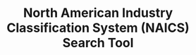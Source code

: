 ---
highlight: "false" 
title: "North American Industry Classification System (NAICS) Search Tool "
description: "This official U.S. Government Web site provides the latest information on plans for NAICS revisions, as well as access to various NAICS reference files and tools. Additional information on the background and development of NAICS is available in the History section of this Web site."
url-link: "https://www.census.gov/naics/"
type: "Subpage"
gov-only: "false"
is-external: "true"
publication-date: "January 01, 2023"
reading-time: "5"
resource-type: "Tool"
filter: "market-intelligence"
audience: "industry-all-businesses"
branded-offerings: "market-it-data-intelligence"
---